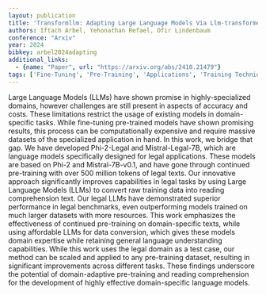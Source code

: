 ```yaml
---
layout: publication
title: 'Transformllm: Adapting Large Language Models Via Llm-transformed Reading Comprehension Text'
authors: Iftach Arbel, Yehonathan Refael, Ofir Lindenbaum
conference: "Arxiv"
year: 2024
bibkey: arbel2024adapting
additional_links:
  - {name: "Paper", url: "https://arxiv.org/abs/2410.21479"}
tags: ['Fine-Tuning', 'Pre-Training', 'Applications', 'Training Techniques', 'Pretraining Methods']
---
```

Large Language Models (LLMs) have shown promise in highly-specialized
domains, however challenges are still present in aspects of accuracy and costs.
These limitations restrict the usage of existing models in domain-specific
tasks. While fine-tuning pre-trained models have shown promising results, this
process can be computationally expensive and require massive datasets of the
specialized application in hand. In this work, we bridge that gap. We have
developed Phi-2-Legal and Mistral-Legal-7B, which are language models
specifically designed for legal applications. These models are based on Phi-2
and Mistral-7B-v0.1, and have gone through continued pre-training with over 500
million tokens of legal texts. Our innovative approach significantly improves
capabilities in legal tasks by using Large Language Models (LLMs) to convert
raw training data into reading comprehension text. Our legal LLMs have
demonstrated superior performance in legal benchmarks, even outperforming
models trained on much larger datasets with more resources. This work
emphasizes the effectiveness of continued pre-training on domain-specific
texts, while using affordable LLMs for data conversion, which gives these
models domain expertise while retaining general language understanding
capabilities. While this work uses the legal domain as a test case, our method
can be scaled and applied to any pre-training dataset, resulting in significant
improvements across different tasks. These findings underscore the potential of
domain-adaptive pre-training and reading comprehension for the development of
highly effective domain-specific language models.
